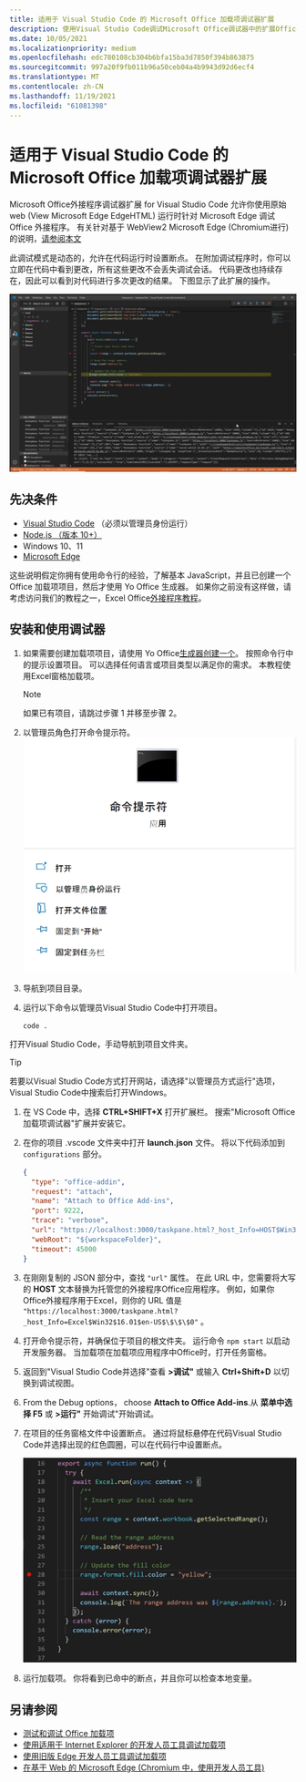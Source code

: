 ```yaml
---
title: 适用于 Visual Studio Code 的 Microsoft Office 加载项调试器扩展
description: 使用Visual Studio Code调试Microsoft Office调试器中的扩展Office调试外接程序。
ms.date: 10/05/2021
ms.localizationpriority: medium
ms.openlocfilehash: edc780108cb304b6bfa15ba3d7850f394b863875
ms.sourcegitcommit: 997a20f9fb011b96a50ceb04a4b9943d92d6ecf4
ms.translationtype: MT
ms.contentlocale: zh-CN
ms.lasthandoff: 11/19/2021
ms.locfileid: "61081398"
---
```

# <a name="microsoft-office-add-in-debugger-extension-for-visual-studio-code"></a>适用于 Visual Studio Code 的 Microsoft Office 加载项调试器扩展

Microsoft Office外接程序调试器扩展 for Visual Studio Code 允许你使用原始 web (View Microsoft Edge EdgeHTML) 运行时针对 Microsoft Edge 调试 Office 外接程序。 有关针对基于 WebView2 Microsoft Edge (Chromium进行) 的说明，[请参阅本文](./debug-desktop-using-edge-chromium.md)

此调试模式是动态的，允许在代码运行时设置断点。 在附加调试程序时，你可以立即在代码中看到更改，所有这些更改不会丢失调试会话。 代码更改也持续存在，因此可以看到对代码进行多次更改的结果。 下图显示了此扩展的操作。

![Office加载项调试器扩展调试加载项Excel部分。](../images/vs-debugger-extension-for-office-addins.jpg)

## <a name="prerequisites"></a>先决条件

- [Visual Studio Code](https://code.visualstudio.com/) （必须以管理员身份运行）
- [Node.js （版本 10+）](https://nodejs.org/)
- Windows 10、11
- [Microsoft Edge](https://www.microsoft.com/edge)

这些说明假定你拥有使用命令行的经验，了解基本 JavaScript，并且已创建一个 Office 加载项项目，然后才使用 Yo Office 生成器。 如果你之前没有这样做，请考虑访问我们的教程之一，Excel Office[外接程序教程](../tutorials/excel-tutorial.md)。

## <a name="install-and-use-the-debugger"></a>安装和使用调试器

1. 如果需要创建加载项项目，请使用 Yo Office[生成器创建一个](../quickstarts/excel-quickstart-jquery.md?tabs=yeomangenerator)。 按照命令行中的提示设置项目。 可以选择任何语言或项目类型以满足你的需求。 本教程使用Excel窗格加载项。

    > [!NOTE]
    > 如果已有项目，请跳过步骤 1 并移至步骤 2。

1. 以管理员角色打开命令提示符。
   ![命令提示符选项，包括 Windows 10 和 11 中的"以管理员Windows 10"。](../images/run-as-administrator-vs-code.jpg)

1. 导航到项目目录。

1. 运行以下命令以管理员Visual Studio Code中打开项目。

    ```command&nbsp;line
    code .
    ```

  打开Visual Studio Code，手动导航到项目文件夹。

  > [!TIP]
  > 若要以Visual Studio Code方式打开网站，请选择"以管理员方式运行"选项，Visual Studio Code中搜索后打开Windows。

1. 在 VS Code 中，选择 **CTRL+SHIFT+X** 打开扩展栏。 搜索"Microsoft Office加载项调试器"扩展并安装它。

1. 在你的项目 .vscode 文件夹中打开 **launch.json** 文件。 将以下代码添加到 `configurations` 部分。

    ```JSON
    {
      "type": "office-addin",
      "request": "attach",
      "name": "Attach to Office Add-ins",
      "port": 9222,
      "trace": "verbose",
      "url": "https://localhost:3000/taskpane.html?_host_Info=HOST$Win32$16.01$en-US$$$$0",
      "webRoot": "${workspaceFolder}",
      "timeout": 45000
    }
    ```

1. 在刚刚复制的 JSON 部分中，查找 `"url"` 属性。 在此 URL 中，您需要将大写的 **HOST** 文本替换为托管您的外接程序Office应用程序。 例如，如果你Office外接程序用于Excel，则你的 URL 值是 `"https://localhost:3000/taskpane.html?_host_Info=Excel$Win32$16.01$en-US$\$\$\$0"` 。

1. 打开命令提示符，并确保位于项目的根文件夹。 运行命令 `npm start` 以启动开发服务器。 当加载项在加载项应用程序中Office时，打开任务窗格。

1. 返回到"Visual Studio Code并选择"查看 **>调试"** 或输入 **Ctrl+Shift+D** 以切换到调试视图。

1. From the Debug options， choose **Attach to Office Add-ins**.从 **菜单中选择 F5** 或 **>运行"** 开始调试"开始调试。

1. 在项目的任务窗格文件中设置断点。 通过将鼠标悬停在代码Visual Studio Code并选择出现的红色圆圈，可以在代码行中设置断点。

    ![在代码行上显示红色圆圈Visual Studio Code。](../images/set-breakpoint.jpg)

1. 运行加载项。 你将看到已命中的断点，并且你可以检查本地变量。

## <a name="see-also"></a>另请参阅

- [测试和调试 Office 加载项](test-debug-office-add-ins.md)
- [使用适用于 Internet Explorer 的开发人员工具调试加载项](debug-add-ins-using-f12-tools-ie.md)
- [使用旧版 Edge 开发人员工具调试加载项](debug-add-ins-using-devtools-edge-legacy.md)
- [在基于 Web 的 Microsoft Edge (Chromium 中，使用开发人员工具) ](debug-add-ins-using-devtools-edge-chromium.md)
